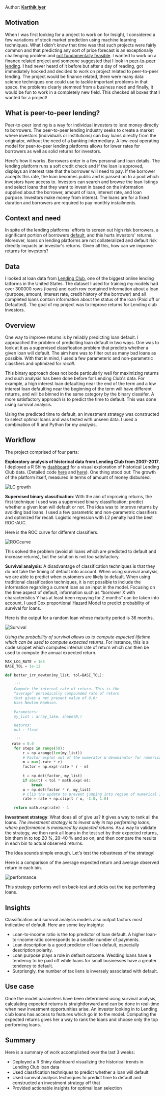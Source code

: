 
Author: [**Karthik Iyer**](https://iyer-karthik.github.io/)
## Motivation
When I was first looking for a project to work on for Insight, I considered a few variations of stock market prediction using machine 
learning techniques. What I didn't know that time was that such projects were fairly common and that predicting any sort of price forecast is an exceptionally challenging problem and [not fundamentally feasible](https://www.investopedia.com/terms/e/efficientmarkethypothesis.asp). I wanted to work on a finance related project and someone suggested that I look in [peer-to-peer lending](https://en.wikipedia.org/wiki/Peer-to-peer_lending). I had never heard of it before but after a day of reading, got immediately hooked and decided to work on project related to peer-to-peer lending. The project would be finance related, there were many data science techniques one could use to tackle important problems in that space, the problems clearly stemmed from a business need and finally, it would be fun to work in a completely new field. This checked all boxes that I wanted for a project!

## What is peer-to-peer lending? <a id='motivation'></a>

Peer-to-peer lending is a way for individual investors to lend money directly to borrowers. The peer-to-peer lending industry seeks to create a market where investors (individuals or institutions) can buy loans directly from the originator, without the need of a banking intermediary. A low-cost operating model for peer-to-peer lending platforms allows for lower rates for borrowers as well as solid returns for investors. 

Here's how it works. Borrowers enter in a few personal and loan details. The lending platform runs a soft credit check and if the loan is approved, displays an interest rate that the borrower will need to pay. If the borrower accepts this rate, the loan becomes public and is passed on to a pool which investors have access to. Investors can search and browse the loan listings  and select loans that they want to invest in based on the information supplied about the borrower, amount of loan, interest rate, and loan purpose. Investors make money from interest. The loans are for a fixed duration and borrowers are required to pay monthly installments. 

## Context and need <a id='need'></a>
In spite of the lending platforms' efforts to screen out high risk borrowers, a significant portion of borrowers [default](https://www.finextra.com/newsarticle/30165/high-rate-of-defaults-hit-p2p-lending-sector), and this hurts investors' returns. Moreover, loans on lending platforms are not collateralized and default risk directly impacts an investor's returns.  Given all this, how can we improve returns for investors?

## Data <a id='data'></a>
I looked at loan data from [Lending Club](https://www.lendingclub.com/info/download-data.action), one of the biggest online lending latforms in the United States. The dataset I used for training my models had over 300000 rows (loans) and each row contained information about a loan (purpose, amount, interest rate, credit history of the borrower) and all completed loans contain information about the status of the loan (Paid off or Defaulted). The goal of my project was to improve returns for Lending club investors. 

## Overview <a id='overview'></a>
One way to improve returns is by reliably predicting loan default. I approached the problem of prediciting loan default in two ways. One was to look at it as a supervised classfication problem that predicts whether a given loan will default. The aim here was to filter 
out as many bad loans as possible. With that in mind, I used a few parameteric and non-parametric classfiers and optimized for *recall*. 

This binary approach does not bode particularly well for maximizing returns and such analysis has been done before for Lending Club's data. For example, a high interest loan defaulting near the end of the term and a low interest loan defaulting near the beginning of the term will have different returns, and will be binned in the same category by the binary classifer. A more satisfactory approach is to predict the time to default. This was done using survival analysis. 

Using the predicted time to default, an investment strategy was constructed to select optimal loans and was tested with unseen data. I used a combination of R and Python for my analysis. 

## Workflow

The project comprised of four parts:

**Exploratory analysis of historical data from Lending Club from 2007-2017**. I deployed a R Shiny [dashboard](https://puzzle-toad.shinyapps.io/peer_to_peer_lending/) for a visual exploration of historical Lending Club data. (Detailed code [here](https://github.com/iyer-karthik/Insight-project/tree/master/shiny) and [here](https://github.com/iyer-karthik/Insight-project/blob/master/EDA.ipynb)). One thing stood out: The growth of the platform itself, measured in terms of amount of money disbursed.

![LC growth](images/LC_growth.png)


**Supervised binary classification**:
With the aim of improving returns, the first technique I used was a supervised binary classification; predict whether a given loan will default or not. The idea was to improve returns by avoiding bad loans. I used a few parametric and non-parametric classifiers and optimized for recall. Logistic regression with L2 penalty had the best ROC-AUC. 

Here is the ROC curve for different classifiers. 

![ROCcurve](images/roc_final.png)

This solved the problem (avoid all loans which are predicted to default and increase returns), but the solution is not too satisfactory. 


**Survival analysis**:
A disadvantage of classification techniques is that they do not take the timing of default into account. When using survival analysis, we are able to predict when customers are likely to default. When using traditional classification techniques, it is not possible to include the information regarding a current loan as an input in the model. Focusing on the time aspect of default, information such as “borrower X with characteristics Y has at least been repaying for Z months” can be taken into account. I used Cox proportional Hazard Model to predict probability of survival for loans. 

Here is the output for a random loan whose maturity period is 36 months.

![Survival](images/survival_curve_random_loan.png)

*Using the probability of survival allows us to compute expected lifetime which can be used to compute expected returns*. For instance, this is a code snippet which computes internal rate of return which can then be used to compute the annual expected return. 

```python
MAX_LOG_RATE = 1e3
BASE_TOL = 1e-12

def better_irr_newton(my_list, tol=BASE_TOL):
    
    ''' 
    Compute the internal rate of return. This is the 
    “average” periodically compounded rate of return 
    that gives a net present value of 0.0; 
    Uses Newton Raphson. 
    
    Parameters:	
    my_list : array_like, shape(N,)

    Returns:	
    out : float
    
    '''    
   rate = 0.0
    for steps in range(50):
        r = np.arange(len(my_list))
        # Factor exp(m) out of the numerator & denominator for numerical stability
        m = max(-rate * r)
        factor = np.exp(-rate * r - m)
        
        t = np.dot(factor, my_list)
        if abs(t) < tol * math.exp(-m):
            break
        u = np.dot(factor * r, my_list)
        # Clip the update to prevent jumping into region of numerical instability
        rate = rate + np.clip(t / u, -1.0, 1.0)

    return math.exp(rate) - 1
```
**Investment strategy**:
What does all of give us? It gives a way to rank all the loans. *The investment strategy is to invest only in top performing loans, where performance is measured by expected returns.* As a way to validate the strategy, we then rank all loans in the test set by their expected returns, bin them in to top 20 %, 20-40 % and so on, and then compare the results in each bin to actual observed returns.

The idea sounds simple enough. Let's test the robustness of the strategy! 

Here is a comparison of the average expected return and average observed return in each bin. 

![performance](images/final_expected_return_plot-bicubic.png)

This strategy performs well on back-test and picks out the top performing loans. 

## Insights <a id='insights'></a>
Classification and survival analysis models also output factors most indicative of default. Here are some key insights:
- Loan-to-income ratio is the top predictor of loan default. A higher loan-to-income ratio corresponds to a smaller number of 
payments. 
- Loan description is a good predictor of loan default, especially description polarity.
- Loan purpose plays a role in default outcome. Wedding loans have a tendency to be paid off while loans for small businesses have a
greater tendency to default.
- Surprisngly, the number of tax liens is inversely associated with default.

## Use case <a id='usecase'></a>
Once the model parameters have been determined using survival analysis, calculating expected returns is straightforward and can be done in real-time when new investment opportunities arise. An investor looking in to Lending club loans has access to features which go in to the model. Computing the expected returns gives her a way to rank the loans and choose only the top performing loans.


## Summary <a id='summary'></a>
 Here is a summary of work accomplished over the last 3 weeks:
- Deployed a R Shiny dashboard visualizing the historical trends in Lending Club loan data
- Used classfication techniques to predict whether a loan will default
- Used survival analysis techniques to predict time to default and constructed an investment strategy off that
- Provided actionable insights for optimal loan selection


